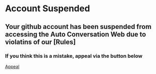 # Account Suspended


## Your github account has been suspended from accessing the Auto Conversation Web due to violatins of our [Rules]

### If you think this is a mistake, appeal via the button below

[Appeal](mailto:autoconversationappeals@gmail.com)
